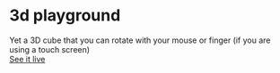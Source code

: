 # 3d playground
 
Yet a 3D cube that you can rotate with your mouse or finger (if you are using a touch screen)  
[See it live](https://tonnyhawk.github.io/3d-playground/)
